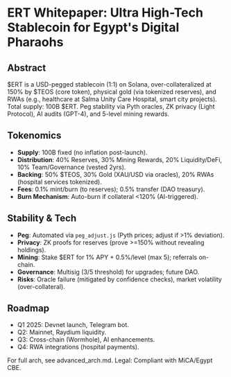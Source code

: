 # ERT Whitepaper: Ultra High-Tech Stablecoin for Egypt's Digital Pharaohs

## Abstract
$ERT is a USD-pegged stablecoin (1:1) on Solana, over-collateralized at 150% by $TEOS (core token), physical gold (via tokenized reserves), and RWAs (e.g., healthcare at Salma Unity Care Hospital, smart city projects). Total supply: 100B $ERT. Peg stability via Pyth oracles, ZK privacy (Light Protocol), AI audits (GPT-4), and 5-level mining rewards.

## Tokenomics
- **Supply**: 100B fixed (no inflation post-launch).
- **Distribution**: 40% Reserves, 30% Mining Rewards, 20% Liquidity/DeFi, 10% Team/Governance (vested 2yrs).
- **Backing**: 50% $TEOS, 30% Gold (XAU/USD via oracles), 20% RWAs (hospital services tokenized).
- **Fees**: 0.1% mint/burn (to reserves); 0.5% transfer (DAO treasury).
- **Burn Mechanism**: Auto-burn if collateral <120% (AI-triggered).

## Stability & Tech
- **Peg**: Automated via `peg_adjust.js` (Pyth prices; adjust if >1% deviation).
- **Privacy**: ZK proofs for reserves (prove >=150% without revealing holdings).
- **Mining**: Stake $ERT for 1% APY + 0.5%/level (max 5); referrals on-chain.
- **Governance**: Multisig (3/5 threshold) for upgrades; future DAO.
- **Risks**: Oracle failure (mitigated by confidence checks), market volatility (over-collateral).

## Roadmap
- Q1 2025: Devnet launch, Telegram bot.
- Q2: Mainnet, Raydium liquidity.
- Q3: Cross-chain (Wormhole), AI enhancements.
- Q4: RWA integrations (hospital payments).

For full arch, see advanced_arch.md. Legal: Compliant with MiCA/Egypt CBE.
